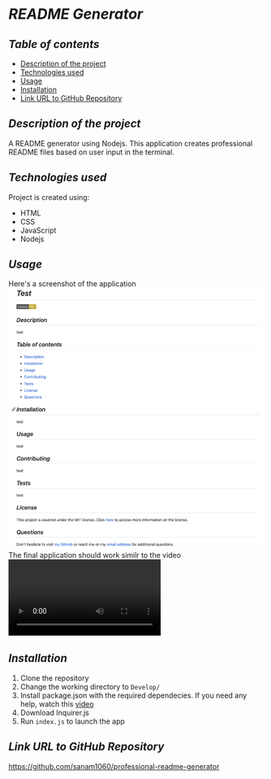 # **_README Generator_**

## **_Table of contents_**
* [Description of the project](#description-of-the-project)
* [Technologies used](#technologies-used)
* [Usage](#usage)
* [Installation](#installation)
* [Link URL to GitHub Repository](#link-URL-to-GitHub-repository)

## **_Description of the project_**
A README generator using Nodejs. This application creates professional README files based on user input in the terminal.

## **_Technologies used_**
Project is created using:
* HTML
* CSS
* JavaScript
* Nodejs

## **_Usage_**
Here's a screenshot of the application ![screenshot](./images/preview.png)
The final application should work similr to the video
![video](./professional-readme-generator.mov)

## **_Installation_**
1. Clone the repository
2. Change the working directory to ```Develop/```
3. Install package.json with the required dependecies. If you need any help, watch this [video](https://heynode.com/tutorial/create-packagejson-file/#:~:text=The%20easiest%20way%20to%20create,file%20in%20the%20current%20directory.)
4. Download Inquirer.js
5. Run ```index.js``` to launch the app

## **_Link URL to GitHub Repository_**
https://github.com/sanam1060/professional-readme-generator
